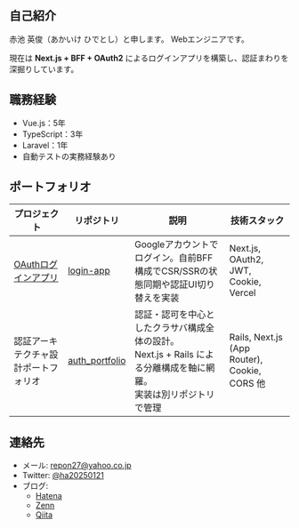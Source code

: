 ## 自己紹介

赤池 英俊（あかいけ ひでとし）と申します。
Webエンジニアです。

現在は **Next.js + BFF + OAuth2** によるログインアプリを構築し、認証まわりを深掘りしています。

## 職務経験

- Vue.js：5年
- TypeScript：3年
- Laravel：1年
- 自動テストの実務経験あり

## ポートフォリオ

| プロジェクト                                                     | リポジトリ                                                         | 説明                                                                                                                     | 技術スタック                                 |
| ---------------------------------------------------------------- | ------------------------------------------------------------------ | ------------------------------------------------------------------------------------------------------------------------ | -------------------------------------------- |
| [OAuthログインアプリ](https://login-app-murex-kappa.vercel.app/) | [login-app](https://github.com/repon/login-app-202504141643)       | Googleアカウントでログイン。自前BFF構成でCSR/SSRの状態同期や認証UI切り替えを実装                                         | Next.js, OAuth2, JWT, Cookie, Vercel         |
| 認証アーキテクチャ設計ポートフォリオ                             | [auth_portfolio](https://github.com/repon/auth_portfolio_05301104) | 認証・認可を中心としたクラサバ構成全体の設計。<br>Next.js + Rails による分離構成を軸に網羅。<br>実装は別リポジトリで管理 | Rails, Next.js (App Router), Cookie, CORS 他 |

## 連絡先

- メール: repon27@yahoo.co.jp
- Twitter: [@ha20250121](https://x.com/ha20250121)
- ブログ:
  - [Hatena](https://repon.hatenablog.com/)
  - [Zenn](https://zenn.dev/repon)
  - [Qiita](https://qiita.com/repon)
